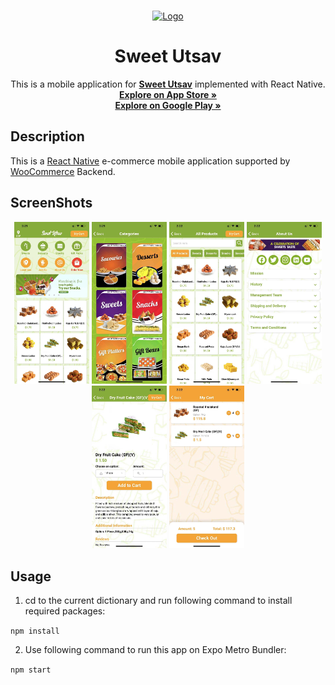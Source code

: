 <!-- PROJECT LOGO -->
<br />
<p align="center">
  <a href="https://carolinesprings.sweetutsav.com.au/">
    <img src="https://carolinesprings.sweetutsav.com.au/wp-content/uploads/2021/06/icon.png" alt="Logo" width="120" height="120">
  </a>

  <h1 align="center" >Sweet Utsav</h1>

  <p align="center">
    This is a mobile application for <a href="https://carolinesprings.sweetutsav.com.au/"><strong>Sweet Utsav</strong></a> implemented with React Native.
    <br />
    <a href="https://apps.apple.com/cn/app/sweet-utsav/id1569121232?l=en"><strong>Explore on App Store »</strong></a>
    <br />
    <a href="https://play.google.com/store/apps/details?id=com.sonia.sweetUtsav"><strong>Explore on Google Play »</strong></a>
  </p>
</p>


## Description

This is a [React Native](https://reactnative.dev/) e-commerce mobile application supported by [WooCommerce](https://woocommerce.com/?aff=17277) Backend. 



## ScreenShots
<p align="center">
  <img src="./Screenshots/7917c51f8b50cb0f9439e28196b08c6.jpg" alt="screen1" width="120" >
  <img src="./Screenshots/fa158908fbc8c7037280acdd9145d03.jpg" alt="screen2" width="120" >
  <img src="./Screenshots/2a84bd67dfbb737526608a2878b2d39.jpg" alt="screen3" width="120" >
  <img src="./Screenshots/eb58a4493370a49c445f515341513a0.jpg" alt="screen4" width="120" >
  <img src="./Screenshots/5249b5ce940f3cfb1b85ef397821f4c.jpg" alt="screen5" width="120" >
  <img src="./Screenshots/c01920c634cf8b77ba310f2b6feb1a6.jpg" alt="screen6" width="120" >
</p>


## Usage
1. cd to the current dictionary and run following command to install required packages:

`npm install`

2. Use following command to run this app on Expo Metro Bundler:

`npm start`


